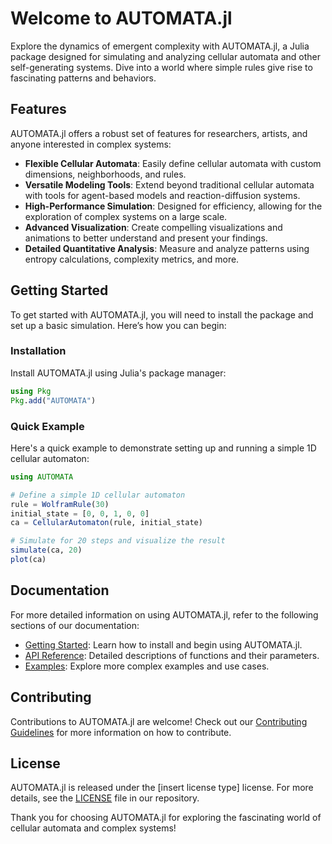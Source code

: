 # Welcome to AUTOMATA.jl

Explore the dynamics of emergent complexity with AUTOMATA.jl, a Julia package designed for simulating and analyzing cellular automata and other self-generating systems. Dive into a world where simple rules give rise to fascinating patterns and behaviors.

## Features

AUTOMATA.jl offers a robust set of features for researchers, artists, and anyone interested in complex systems:

- **Flexible Cellular Automata**: Easily define cellular automata with custom dimensions, neighborhoods, and rules.
- **Versatile Modeling Tools**: Extend beyond traditional cellular automata with tools for agent-based models and reaction-diffusion systems.
- **High-Performance Simulation**: Designed for efficiency, allowing for the exploration of complex systems on a large scale.
- **Advanced Visualization**: Create compelling visualizations and animations to better understand and present your findings.
- **Detailed Quantitative Analysis**: Measure and analyze patterns using entropy calculations, complexity metrics, and more.

## Getting Started

To get started with AUTOMATA.jl, you will need to install the package and set up a basic simulation. Here’s how you can begin:

### Installation

Install AUTOMATA.jl using Julia's package manager:

```julia
using Pkg
Pkg.add("AUTOMATA")
```

### Quick Example

Here's a quick example to demonstrate setting up and running a simple 1D cellular automaton:

```julia
using AUTOMATA

# Define a simple 1D cellular automaton
rule = WolframRule(30)
initial_state = [0, 0, 1, 0, 0]
ca = CellularAutomaton(rule, initial_state)

# Simulate for 20 steps and visualize the result
simulate(ca, 20)
plot(ca)
```

## Documentation

For more detailed information on using AUTOMATA.jl, refer to the following sections of our documentation:

- [Getting Started](getting_started.md): Learn how to install and begin using AUTOMATA.jl.
- [API Reference](api_reference.md): Detailed descriptions of functions and their parameters.
- [Examples](https://your_package_docs.com/examples): Explore more complex examples and use cases.

## Contributing

Contributions to AUTOMATA.jl are welcome! Check out our [Contributing Guidelines](https://github.com/your_repo/AUTOMATA.jl/CONTRIBUTING.md) for more information on how to contribute.

## License

AUTOMATA.jl is released under the [insert license type] license. For more details, see the [LICENSE](https://github.com/your_repo/AUTOMATA.jl/LICENSE) file in our repository.

Thank you for choosing AUTOMATA.jl for exploring the fascinating world of cellular automata and complex systems!
